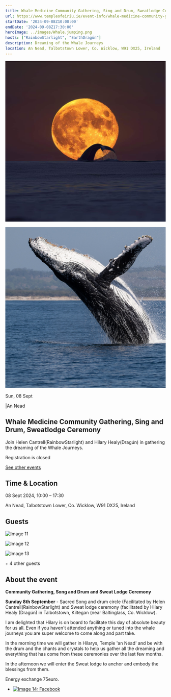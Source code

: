 ```yaml
---
title: Whale Medicine Community Gathering, Sing and Drum, Sweatlodge Ceremony | Temple of Éiriú - Ce
url: https://www.templeofeiriu.ie/event-info/whale-medicine-community-gathering-sing-and-drum-sweatlodge-ceremony
startDate: '2024-09-08Z10:00:00'
endDate: '2024-09-08Z17:30:00'
heroImage: ../images/Whale.jumping.png
hosts: ["RainbowStarlight", "EarthDragún"]
description: Dreaming of the Whale Journeys
location: An Nead, Talbotstown Lower, Co. Wicklow, W91 DX25, Ireland
---
```


![Image 9: Whale Medicine Community Gathering, Sing and Drum, Sweatlodge Ceremony](../images/Whaletailmoon.jpg)

![Image 10: Whale Medicine Community Gathering, Sing and Drum, Sweatlodge Ceremony](../images/Whale.jumping.png)

Sun, 08 Sept

|An Nead

## Whale Medicine Community Gathering, Sing and Drum, Sweatlodge Ceremony

Join Helen Cantrell(RainbowStarlight) and Hilary Healy(Dragún) in gathering the dreaming of the Whale Journeys.

Registration is closed

[See other events](https://www.templeofeiriu.ie/)

Time & Location
---------------

08 Sept 2024, 10:00 – 17:30

An Nead, Talbotstown Lower, Co. Wicklow, W91 DX25, Ireland

Guests
------

![Image 11](https://www.templeofeiriu.ie/event-info/whale-medicine-community-gathering-sing-and-drum-sweatlodge-ceremony)

![Image 12](https://www.templeofeiriu.ie/event-info/whale-medicine-community-gathering-sing-and-drum-sweatlodge-ceremony)

![Image 13](https://www.templeofeiriu.ie/event-info/whale-medicine-community-gathering-sing-and-drum-sweatlodge-ceremony)

\+ 4 other guests

About the event
---------------

**Community Gathering, Song and Drum and Sweat Lodge Ceremony**

**Sunday 8th September** - Sacred Song and drum circle (Facilitated by Helen Cantrell(RainbowStarlight) and Sweat lodge ceremony (facilitated by Hilary Healy (Dragún) in Talbotstown, Kiltegan (near Baltinglass, Co. Wicklow).

I am delighted that Hilary is on board to facilitate this day of absolute beauty for us all. Even if you haven't attended anything or tuned into the whale journeys you are super welcome to come along and part take.

In the morning time we will gather in Hilarys, Temple 'an Néad' and be with the drum and the chants and crystals to help us gather all the dreaming and everything that has come from these ceremonies over the last few months.

In the afternoon we will enter the Sweat lodge to anchor and embody the blessings from them.

Energy exchange 75euro.


*   [![Image 14: Facebook](https://www.templeofeiriu.ie/event-info/whale-medicine-community-gathering-sing-and-drum-sweatlodge-ceremony)](https://www.facebook.com/templeofeiriu)


